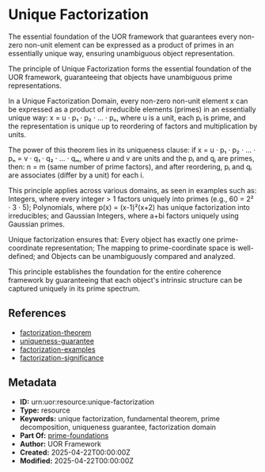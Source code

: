 # Unique Factorization

The essential foundation of the UOR framework that guarantees every non-zero non-unit element can be expressed as a product of primes in an essentially unique way, ensuring unambiguous object representation.

The principle of Unique Factorization forms the essential foundation of the UOR framework, guaranteeing that objects have unambiguous prime representations.

In a Unique Factorization Domain, every non-zero non-unit element x can be expressed as a product of irreducible elements (primes) in an essentially unique way: x = u · p₁ · p₂ · ... · pₙ, where u is a unit, each pᵢ is prime, and the representation is unique up to reordering of factors and multiplication by units.

The power of this theorem lies in its uniqueness clause: if x = u · p₁ · p₂ · ... · pₙ = v · q₁ · q₂ · ... · qₘ, where u and v are units and the pᵢ and qⱼ are primes, then: n = m (same number of prime factors), and after reordering, pᵢ and qᵢ are associates (differ by a unit) for each i.

This principle applies across various domains, as seen in examples such as: Integers, where every integer > 1 factors uniquely into primes (e.g., 60 = 2² · 3 · 5); Polynomials, where p(x) = (x-1)²(x+2) has unique factorization into irreducibles; and Gaussian Integers, where a+bi factors uniquely using Gaussian primes.

Unique factorization ensures that: Every object has exactly one prime-coordinate representation; The mapping to prime-coordinate space is well-defined; and Objects can be unambiguously compared and analyzed.

This principle establishes the foundation for the entire coherence framework by guaranteeing that each object's intrinsic structure can be captured uniquely in its prime spectrum.

## References

- [factorization-theorem](./factorization-theorem.md)
- [uniqueness-guarantee](./uniqueness-guarantee.md)
- [factorization-examples](./factorization-examples.md)
- [factorization-significance](./factorization-significance.md)

## Metadata

- **ID:** urn:uor:resource:unique-factorization
- **Type:** resource
- **Keywords:** unique factorization, fundamental theorem, prime decomposition, uniqueness guarantee, factorization domain
- **Part Of:** [prime-foundations](../Topics/prime-foundations.md)
- **Author:** UOR Framework
- **Created:** 2025-04-22T00:00:00Z
- **Modified:** 2025-04-22T00:00:00Z

